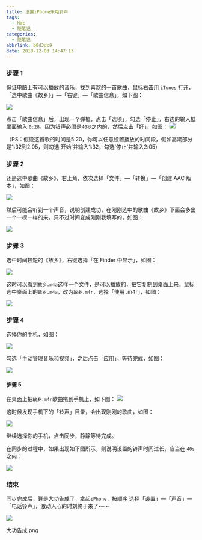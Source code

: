 ```yaml
---
title: 设置iPhone来电铃声
tags:
  - Mac
  - 随笔记
categories:
  - 随笔记
abbrlink: b0d3dc9
date: 2018-12-03 14:47:13
---
```


### 步骤 1

保证电脑上有可以播放的音乐，找到喜欢的一首歌曲，鼠标右击用 `iTunes` 打开，「选中歌曲《故乡》」—「右键」—「歌曲信息」，如下图：

![](https://ws4.sinaimg.cn/large/006tNbRwgy1fxtk7gxr1xj30zw0lsjvb.jpg) 

<!--more-->

点击「歌曲信息」后，出现一个弹框，点击「选项」，勾选「停止」，右边的输入框里面输入 `0:28`，因为铃声必须是`40秒`之内的，然后点击「好」，如图：
 ![](https://ws3.sinaimg.cn/large/006tNbRwgy1fxtk7vlpdej30e50i53zo.jpg)



 （PS：假设这首歌的时间是5:20，你可以任意设置播放的时间段，假如高潮部分是1:32到2:05，则勾选'开始'并输入1:32，勾选'停止'并输入2:05）



### 步骤 2

还是选中歌曲《故乡》，右上角，依次选择「文件」—「转换」—「创建 AAC 版本」，如图：

![](https://ws3.sinaimg.cn/large/006tNbRwgy1fxtk6ydik7j30x70k2441.jpg)

然后可能会听到一个声音，说明创建成功，在刚刚选中的歌曲《故乡》下面会多出一个一模一样的来，只不过时间变成刚刚我填写的，如图：

![](https://ws2.sinaimg.cn/large/006tNbRwgy1fxtk8gzxxej30hd05c0td.jpg)

### 步骤 3

选中时间较短的《故乡》，右键选择「在 Finder 中显示」，如图：

![](https://ws2.sinaimg.cn/large/006tNbRwgy1fxtk8sjoinj30i90cqwg8.jpg)

这时可以看到`故乡.m4a`这样一个文件，是可以播放的，把它复制到桌面上来。鼠标选中桌面上的`故乡.m4a`，改为`故乡.m4r`，选择「使用 .m4r」，如图：

![](https://ws3.sinaimg.cn/large/006tNbRwgy1fxtk96eko1j30bg042wey.jpg)

### 步骤 4

选择你的手机，如图：

![](https://ws4.sinaimg.cn/large/006tNbRwgy1fxtk9hc7pzj310i0m2adh.jpg)

勾选「手动管理音乐和视频」，之后点击「应用」，等待完成，如图：

![](https://ws4.sinaimg.cn/large/006tNbRwgy1fxtk9v0alfj313d0u049d.jpg)

#### 步骤 5

在桌面上把`故乡.m4r`歌曲拖到手机上，如下图：
 ![](https://ws1.sinaimg.cn/large/006tNbRwgy1fxtkajcnvbj31660u0jy6.jpg)



这时候发现手机下的「铃声」目录，会出现刚刚的歌曲，如图：

![](https://ws2.sinaimg.cn/large/006tNbRwgy1fxtkaz7cd8j318n0u0790.jpg)

继续选择你的手机，点击同步，静静等待完成。

在同步的过程中，如果出现如下图所示，则说明设置的铃声时间过长，应当在 `40s` 之内：

![](https://ws1.sinaimg.cn/large/006tNbRwgy1fxtkbc6sohj30qq0aiabi.jpg)



### 结束

同步完成后，算是大功告成了，拿起`iPhone`，按顺序 选择「设置」—「声音」—「电话铃声」，激动人心的时刻终于来了~~~

![](https://ws4.sinaimg.cn/large/006tNbRwly1fxtkbprwu0j30hr0vktac.jpg)



大功告成.png

